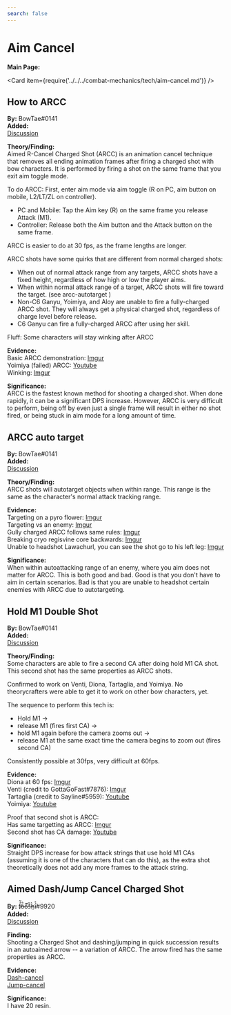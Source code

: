 ```yaml
---
search: false
---
```


# Aim Cancel

**Main Page:**

<Card item={require('../../../combat-mechanics/tech/aim-cancel.md')} />

## How to ARCC

**By:** BowTae#0141  
**Added:** <Version date="2021-10-02" />  
[Discussion](https://tickets.deeznuts.moe/ticket-archive/attachments_890849433317683240_894209658531753984_transcript-arcc-writeup.html)

**Theory/Finding:**  
Aimed R-Cancel Charged Shot (ARCC) is an animation cancel technique that removes all ending animation frames after firing a charged shot with bow characters. It is performed by firing a shot on the same frame that you exit aim toggle mode.

To do ARCC: First, enter aim mode via aim toggle (R on PC, aim button on mobile, L2/LT/ZL on controller).

* PC and Mobile: Tap the Aim key (R) on the same frame you release Attack (M1).
* Controller: Release both the Aim button and the Attack button on the same frame.

ARCC is easier to do at 30 fps, as the frame lengths are longer.

ARCC shots have some quirks that are different from normal charged shots:

* When out of normal attack range from any targets, ARCC shots have a fixed height, regardless of how high or low the player aims.
* When within normal attack range of a target, ARCC shots will fire toward the target. (see arcc-autotarget )
* Non-C6 Ganyu, Yoimiya, and Aloy are unable to fire a fully-charged ARCC shot. They will always get a physical charged shot, regardless of charge level before release.
* C6 Ganyu can fire a fully-charged ARCC after using her skill.

Fluff: Some characters will stay winking after ARCC

**Evidence:**  
Basic ARCC demonstration: [Imgur](https://imgur.com/BvuqB5g)  
Yoimiya (failed) ARCC: [Youtube](https://youtu.be/YDub_dO1rKw)  
Winking: [Imgur](https://imgur.com/TPvTNjU)

**Significance:**  
ARCC is the fastest known method for shooting a charged shot. When done rapidly, it can be a significant DPS increase. However, ARCC is very difficult to perform, being off by even just a single frame will result in either no shot fired, or being stuck in aim mode for a long amount of time.

## ARCC auto target

**By:** BowTae#0141  
**Added:** <Version date="2021-09-06" />  
[Discussion](https://tickets.deeznuts.moe/ticket-archive/attachments_883799215891972156_884452500617461820_transcript-arcc-autotarget.html)

**Theory/Finding:**  
ARCC shots will autotarget objects when within range. This range is the same as the character's normal attack tracking range.

**Evidence:**  
Targeting on a pyro flower: [Imgur](https://imgur.com/NNt1YIS)  
Targeting vs an enemy: [Imgur](https://imgur.com/VzxYzob)  
Gully charged ARCC follows same rules: [Imgur](https://imgur.com/Psfl4nl)  
Breaking cryo regisvine core backwards: [Imgur](https://imgur.com/eoFlflL)  
Unable to headshot Lawachurl, you can see the shot go to his left leg: [Imgur](https://imgur.com/MYgAQ65)

**Significance:**  
When within autoattacking range of an enemy, where you aim does not matter for ARCC. This is both good and bad. Good is that you don't have to aim in certain scenarios. Bad is that you are unable to headshot certain enemies with ARCC due to autotargeting.

## Hold M1 Double Shot

**By:** BowTae#0141  
**Added:** <Version date="2021-10-17" />  
[Discussion](https://tickets.deeznuts.moe/ticket-archive/attachments_892681715745710100_899116235403460638_transcript-hold-m1-double-shot.html)

**Theory/Finding:**  
Some characters are able to fire a second CA after doing hold M1 CA shot. This second shot has the same properties as ARCC shots.

Confirmed to work on Venti, Diona, Tartaglia, and Yoimiya. No theorycrafters were able to get it to work on other bow characters, yet.

The sequence to perform this tech is:

* Hold M1 ->
* release M1 (fires first CA) ->
* hold M1 again before the camera zooms out ->
* release M1 at the same exact time the camera begins to zoom out (fires second CA)

Consistently possible at 30fps, very difficult at 60fps.

**Evidence:**  
Diona at 60 fps: [Imgur](https://imgur.com/itkCyVm)  
Venti (credit to GottaGoFast#7876): [Imgur](https://imgur.com/a/DCdea1n)  
Tartaglia (credit to Sayline#5959): [Youtube](https://youtu.be/Z6WmXS8mo_o)  
Yoimiya: [Youtube](https://youtu.be/0Q4jsgySdqU)

Proof that second shot is ARCC:  
Has same targetting as ARCC: [Imgur](https://imgur.com/6XgzeiX)  
Second shot has CA damage: [Youtube](https://youtu.be/WDjgMb6D6Ck)

**Significance:**  
Straight DPS increase for bow attack strings that use hold M1 CAs (assuming it is one of the characters that can do this), as the extra shot theoretically does not add any more frames to the attack string.

## Aimed Dash/Jump Cancel Charged Shot

**By:** f̸̒͂ỏ̶̂o̵͌̚s̶͊̏h̷̤̀ḯ̴̊\#9920  
**Added:** <Version date="2022-07-09" />  
[Discussion](https://tickets.deeznuts.moe/transcripts/aimed-dashjump-cancel-charged-shot)

**Finding:**  
Shooting a Charged Shot and dashing/jumping in quick succession results in an autoaimed arrow -- a variation of ARCC. The arrow fired has the same properties as ARCC.

**Evidence:**  
[Dash-cancel](https://imgur.com/a/iEXQxGM)  
[Jump-cancel](https://imgur.com/zWGsHVj)

**Significance:**  
I have 20 resin.
